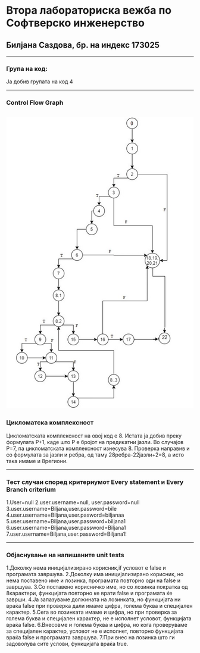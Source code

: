 # Втора лабораториска вежба по Софтверско инженерство

## Билјана Саздова, бр. на индекс 173025
--- 
### Група на код:
Ја добив групата на код 4

---
### Control Flow Graph
![CFG](/SI_lab2_173025/CFG_173025.jpg)
---
### Цикломатска комплексност

Цикломатската комплексност на овој код е 8. 
Истата ја добив преку формулата P+1, каде што P е бројот на предикатни јазли. 
Во случајoв P=7, па цикломатската комплексност изнесува 8.
Проверка направив и со формулата за јазли и ребра, од таму 28ребра-22јазли+2=8, а исто така имаме и 8региони.

---
### Тест случаи според критериумот Every statement и Every Branch criterium	

1.User=null	
2.user.username=null, user.password=null
3.user.username=Biljana,user.password=bile	
4.user.username=Biljana,user.pasword=biljanaa	
5.user.username=Biljana,user.password=biljana1	
6.user.username=Biljana,user.password=Biljana1	
7.user.username=Biljana,user.password=Biljana1!	

---
### Објаснување на напишаните unit tests
1.Доколку нема иницијализирано корисник,if условот е false и програмата завршува.
2.Доколку има иницијализирано корисник, но нема поставено име и лозинка, програмата повторно оди на false и завршува.
3.Со поставено корисничко име, но со лозинка пократка од 8карактери, функцијата повторно ке врати false и програмата ќе заврши.
4.Ја запазуваме должината на лозинката, но функцијата ни враќа false при проверка дали имаме цифра, голема буква и специјален карактер.
5.Сега во лозинката имаме и цифра, но при проверка за голема буква и специјален карактер, не е исполнет условот, функцијата враќа false.
6.Внесовме и голема буква и цифра, но кога проверуваме за специјален карактер, условот не е исполнет, повторно функцијата враќа false и програмата завршува.
7.При внес на лозинка што ги задоволува сите услови, функцијата враќа true.
